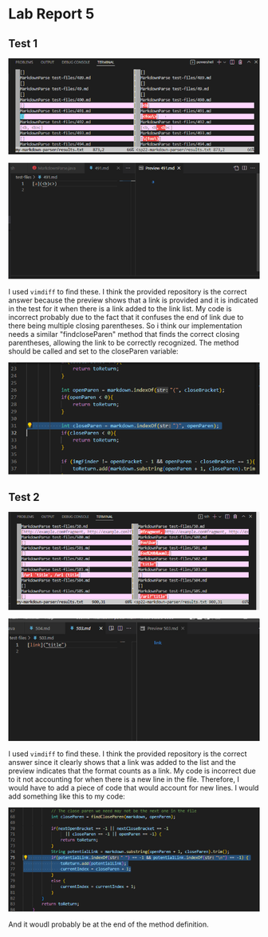 # Lab Report 5

## Test 1

![Image](./Screenshot%20(1075).png)

![Image](./Screenshot%20(1076).png)

I used `vimdiff` to find these. I think the provided repository is the correct answer because the preview shows that a link is provided and it is indicated in the test for it when there is a link added to the link list. My code is incorrect probably due to the fact that it confuses the end of link due to there being multiple closing parentheses. So i think our implementation needs a similar "findcloseParen" method that finds the correct closing parentheses, allowing the link to be correctly recognized. The method should be called and set to the closeParen variable: 

![Image](./Screenshot%20(1077).png)

## Test 2

![Image](./Screenshot%20(1078).png)

![Image](./Screenshot%20(1079).png)

I used `vimdiff` to find these. I think the provided repository is the correct answer since it clearly shows that a link was added to the list and the preview indicates that the format counts as a link. My code is incorrect due to it not accounting for when there is a new line in the file. Therefore, I would have to add a piece of code that would account for new lines. I would add something like this to my code:

![Image](./Screenshot%20(1080).png)

And it woudl probably be at the end of the method definition.

